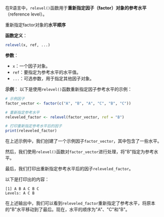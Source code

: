 在R语言中，`relevel()`函数用于**重新指定因子（factor）对象的参考水平**（reference level）。

重新指定factor对象的**水平顺序**

**函数定义**：
```R
relevel(x, ref, ...)
```

**参数**：
- `x`：一个因子对象。
- `ref`：要指定为参考水平的水平值。
- `...`：可选参数，用于指定其他因子对象。

**示例**：
以下是使用`relevel()`函数重新指定因子参考水平的示例：

```R
# 示例因子
factor_vector <- factor(c("A", "B", "A", "C", "B", "C"))

# 重新指定参考水平
releveled_factor <- relevel(factor_vector, ref = "B")

# 打印重新指定参考水平后的因子
print(releveled_factor)
```

在上述示例中，我们创建了一个示例因子`factor_vector`，其中包含了一些水平。

然后，我们使用`relevel()`函数对`factor_vector`进行处理，将"B"指定为参考水平。

最后，我们打印出重新指定参考水平后的因子`releveled_factor`。

以下是打印出的内容：

```
[1] A B A C B C
Levels: A C B
```

在上述输出中，我们可以看到`releveled_factor`重新指定了参考水平，将原本的"B"水平移动到了最后。现在，水平的顺序为"A"、"C"和"B"。